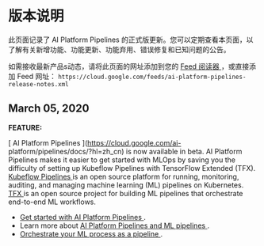 #  版本说明

此页面记录了 AI Platform Pipelines
的正式版更新。您可以定期查看本页面，以了解有关新增功能、功能更新、功能弃用、错误修复和已知问题的公告。

如需接收最新产品s动态，请将此页面的网址添加到您的 [ Feed 阅读器
](https://wikipedia.org/wiki/Comparison_of_feed_aggregators) ，或直接添加 Feed 网址： `
https://cloud.google.com/feeds/ai-platform-pipelines-release-notes.xml `

##  March 05, 2020

**FEATURE:**

[ AI Platform Pipelines ](https://cloud.google.com/ai-
platform/pipelines/docs/?hl=zh_cn) is now available in beta. AI Platform
Pipelines makes it easier to get started with MLOps by saving you the
difficulty of setting up Kubeflow Pipelines with TensorFlow Extended (TFX). [
Kubeflow Pipelines
](https://www.kubeflow.org/docs/pipelines/overview/pipelines-overview/) is an
open source platform for running, monitoring, auditing, and managing machine
learning (ML) pipelines on Kubernetes. [ TFX
](https://www.tensorflow.org/tfx?hl=zh_cn) is an open source project for
building ML pipelines that orchestrate end-to-end ML workflows.

  * [ Get started with AI Platform Pipelines ](https://cloud.google.com/ai-platform/pipelines/docs/getting-started?hl=zh_cn) . 
  * Learn more about [ AI Platform Pipelines and ML pipelines ](https://cloud.google.com/ai-platform/pipelines/docs/introduction?hl=zh_cn) . 
  * [ Orchestrate your ML process as a pipeline ](https://cloud.google.com/ai-platform/pipelines/docs/create-pipeline?hl=zh_cn) . 

